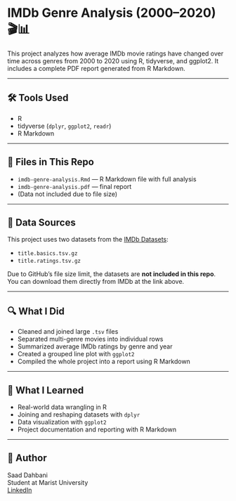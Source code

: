 # IMDb Genre Analysis (2000–2020) 🎬📊

This project analyzes how average IMDb movie ratings have changed over time across genres from 2000 to 2020 using R, tidyverse, and ggplot2. It includes a complete PDF report generated from R Markdown.

---

## 🛠️ Tools Used
- R
- tidyverse (`dplyr`, `ggplot2`, `readr`)
- R Markdown

---

## 📂 Files in This Repo
- `imdb-genre-analysis.Rmd` — R Markdown file with full analysis
- `imdb-genre-analysis.pdf` — final report
- (Data not included due to file size)

---

## 📂 Data Sources

This project uses two datasets from the [IMDb Datasets](https://www.imdb.com/interfaces/):

- `title.basics.tsv.gz`
- `title.ratings.tsv.gz`

Due to GitHub’s file size limit, the datasets are **not included in this repo**.  
You can download them directly from IMDb at the link above.

---

## 🔍 What I Did
- Cleaned and joined large `.tsv` files
- Separated multi-genre movies into individual rows
- Summarized average IMDb ratings by genre and year
- Created a grouped line plot with `ggplot2`
- Compiled the whole project into a report using R Markdown

---

## 🧠 What I Learned
- Real-world data wrangling in R
- Joining and reshaping datasets with `dplyr`
- Data visualization with `ggplot2`
- Project documentation and reporting with R Markdown

---

## 💼 Author

Saad Dahbani  
Student at Marist University  
[LinkedIn](www.linkedin.com/in/saaddahbani)

